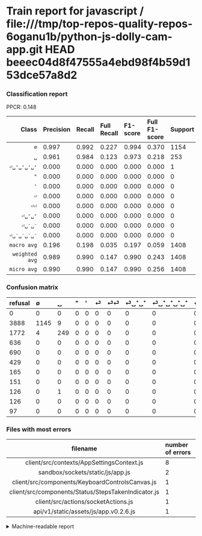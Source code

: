 # Train report for javascript / file:///tmp/top-repos-quality-repos-6oganu1b/python-js-dolly-cam-app.git HEAD beeec04d8f47555a4ebd98f4b59d153dce57a8d2

### Classification report

PPCR: 0.148

| Class | Precision | Recall | Full Recall | F1-score | Full F1-score | Support | Full Support | PPCR |
|------:|:----------|:-------|:------------|:---------|:---------|:--------|:-------------|:-----|
| `∅` | 0.997| 0.992| 0.227| 0.994| 0.370| 1154| 5042| 0.229 |
| `␣` | 0.961| 0.984| 0.123| 0.973| 0.218| 253| 2025| 0.125 |
| `⏎␣⁺␣⁺␣⁺␣⁺` | 0.000| 0.000| 0.000| 0.000| 0.000| 1| 127| 0.008 |
| `"` | 0.000| 0.000| 0.000| 0.000| 0.000| 0| 636| 0.000 |
| `'` | 0.000| 0.000| 0.000| 0.000| 0.000| 0| 690| 0.000 |
| `⏎` | 0.000| 0.000| 0.000| 0.000| 0.000| 0| 429| 0.000 |
| `⏎⏎` | 0.000| 0.000| 0.000| 0.000| 0.000| 0| 165| 0.000 |
| `⏎␣⁺␣⁺` | 0.000| 0.000| 0.000| 0.000| 0.000| 0| 151| 0.000 |
| `⏎␣⁻␣⁻` | 0.000| 0.000| 0.000| 0.000| 0.000| 0| 126| 0.000 |
| `⏎␣⁻␣⁻␣⁻␣⁻` | 0.000| 0.000| 0.000| 0.000| 0.000| 0| 97| 0.000 |
| `macro avg` | 0.196| 0.198| 0.035| 0.197| 0.059| 1408| 9488| 0.148 |
| `weighted avg` | 0.989| 0.990| 0.147| 0.990| 0.243| 1408| 9488| 0.148 |
| `micro avg` | 0.990| 0.990| 0.147| 0.990| 0.256| 1408| 9488| 0.148 |

### Confusion matrix

|refusal|  ∅| ␣| "| '| ⏎| ⏎⏎| ⏎␣⁺␣⁺| ⏎␣⁺␣⁺␣⁺␣⁺| ⏎␣⁻␣⁻| ⏎␣⁻␣⁻␣⁻␣⁻| 
|:---|:---|:---|:---|:---|:---|:---|:---|:---|:---|:---|
|0 |0 |0 |0 |0 |0 |0 |0 |0 |0 |0 |
|3888 |1145 |9 |0 |0 |0 |0 |0 |0 |0 |0 |
|1772 |4 |249 |0 |0 |0 |0 |0 |0 |0 |0 |
|636 |0 |0 |0 |0 |0 |0 |0 |0 |0 |0 |
|690 |0 |0 |0 |0 |0 |0 |0 |0 |0 |0 |
|429 |0 |0 |0 |0 |0 |0 |0 |0 |0 |0 |
|165 |0 |0 |0 |0 |0 |0 |0 |0 |0 |0 |
|151 |0 |0 |0 |0 |0 |0 |0 |0 |0 |0 |
|126 |0 |1 |0 |0 |0 |0 |0 |0 |0 |0 |
|126 |0 |0 |0 |0 |0 |0 |0 |0 |0 |0 |
|97 |0 |0 |0 |0 |0 |0 |0 |0 |0 |0 |

### Files with most errors

| filename | number of errors|
|:----:|:-----|
| client/src/contexts/AppSettingsContext.js | 8 |
| sandbox/sockets/static/js/app.js | 2 |
| client/src/components/KeyboardControlsCanvas.js | 1 |
| client/src/components/Status/StepsTakenIndicator.js | 1 |
| client/src/actions/socketActions.js | 1 |
| api/v1/static/assets/js/app.v0.2.6.js | 1 |

<details>
    <summary>Machine-readable report</summary>
```json
{
  "cl_report": {"\"": {"f1-score": 0.0, "precision": 0.0, "recall": 0.0, "support": 0}, "\u0027": {"f1-score": 0.0, "precision": 0.0, "recall": 0.0, "support": 0}, "macro avg": {"f1-score": 0.1967011438884064, "precision": 0.1957908673313373, "recall": 0.19763907631815097, "support": 1408}, "micro avg": {"f1-score": 0.9900568181818182, "precision": 0.9900568181818182, "recall": 0.9900568181818182, "support": 1408}, "weighted avg": {"f1-score": 0.9897499426294106, "precision": 0.9894987597949413, "recall": 0.9900568181818182, "support": 1408}, "\u2205": {"f1-score": 0.9943551888840643, "precision": 0.9965187119234117, "recall": 0.9922010398613518, "support": 1154}, "\u23ce": {"f1-score": 0.0, "precision": 0.0, "recall": 0.0, "support": 0}, "\u23ce\u23ce": {"f1-score": 0.0, "precision": 0.0, "recall": 0.0, "support": 0}, "\u23ce\u2423\u207a\u2423\u207a": {"f1-score": 0.0, "precision": 0.0, "recall": 0.0, "support": 0}, "\u23ce\u2423\u207a\u2423\u207a\u2423\u207a\u2423\u207a": {"f1-score": 0.0, "precision": 0.0, "recall": 0.0, "support": 1}, "\u23ce\u2423\u207b\u2423\u207b": {"f1-score": 0.0, "precision": 0.0, "recall": 0.0, "support": 0}, "\u23ce\u2423\u207b\u2423\u207b\u2423\u207b\u2423\u207b": {"f1-score": 0.0, "precision": 0.0, "recall": 0.0, "support": 0}, "\u2423": {"f1-score": 0.9726562499999999, "precision": 0.9613899613899614, "recall": 0.9841897233201581, "support": 253}},
  "cl_report_full": {"\"": {"f1-score": 0.0, "precision": 0.0, "recall": 0.0, "support": 636}, "\u0027": {"f1-score": 0.0, "precision": 0.0, "recall": 0.0, "support": 690}, "macro avg": {"f1-score": 0.0587930307284655, "precision": 0.1957908673313373, "recall": 0.035005538660437506, "support": 9488}, "micro avg": {"f1-score": 0.25587371512481644, "precision": 0.9900568181818182, "recall": 0.14692242833052277, "support": 9488}, "weighted avg": {"f1-score": 0.24309890046879948, "precision": 0.7347451535974403, "recall": 0.14692242833052277, "support": 9488}, "\u2205": {"f1-score": 0.36989177838798254, "precision": 0.9965187119234117, "recall": 0.22709242364141213, "support": 5042}, "\u23ce": {"f1-score": 0.0, "precision": 0.0, "recall": 0.0, "support": 429}, "\u23ce\u23ce": {"f1-score": 0.0, "precision": 0.0, "recall": 0.0, "support": 165}, "\u23ce\u2423\u207a\u2423\u207a": {"f1-score": 0.0, "precision": 0.0, "recall": 0.0, "support": 151}, "\u23ce\u2423\u207a\u2423\u207a\u2423\u207a\u2423\u207a": {"f1-score": 0.0, "precision": 0.0, "recall": 0.0, "support": 127}, "\u23ce\u2423\u207b\u2423\u207b": {"f1-score": 0.0, "precision": 0.0, "recall": 0.0, "support": 126}, "\u23ce\u2423\u207b\u2423\u207b\u2423\u207b\u2423\u207b": {"f1-score": 0.0, "precision": 0.0, "recall": 0.0, "support": 97}, "\u2423": {"f1-score": 0.2180385288966725, "precision": 0.9613899613899614, "recall": 0.12296296296296297, "support": 2025}},
  "ppcr": 0.14839797639123103
}
```
</details>
